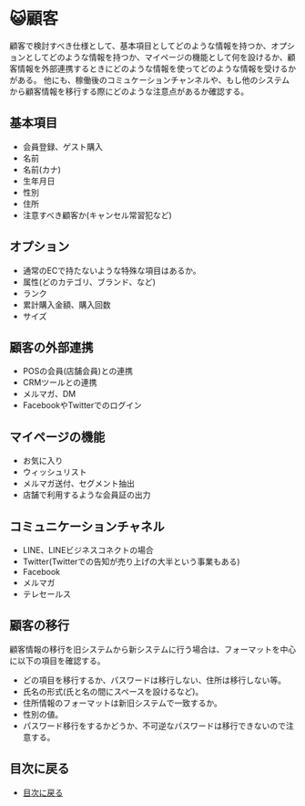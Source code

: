# :smiley_cat:顧客
顧客で検討すべき仕様として、基本項目としてどのような情報を持つか、オプションとしてどのような情報を持つか、マイページの機能として何を設けるか、顧客情報を外部連携するときにどのような情報を使ってどのような情報を受けるかがある。
他にも、稼働後のコミュケーションチャンネルや、もし他のシステムから顧客情報を移行する際にどのような注意点があるか確認する。

## 基本項目
- 会員登録、ゲスト購入
- 名前
- 名前(カナ)
- 生年月日
- 性別
- 住所
- 注意すべき顧客か(キャンセル常習犯など)


## オプション
- 通常のECで持たないような特殊な項目はあるか。
- 属性(どのカテゴリ、ブランド、など)
- ランク
- 累計購入金額、購入回数
- サイズ


## 顧客の外部連携 
- POSの会員(店舗会員)との連携
- CRMツールとの連携
- メルマガ、DM
- FacebookやTwitterでのログイン


## マイページの機能
- お気に入り
- ウィッシュリスト
- メルマガ送付、セグメント抽出
- 店舗で利用するような会員証の出力


## コミュニケーションチャネル
- LINE、LINEビジネスコネクトの場合
- Twitter(Twitterでの告知が売り上げの大半という事業もある)
- Facebook
- メルマガ
- テレセールス


## 顧客の移行 
顧客情報の移行を旧システムから新システムに行う場合は、フォーマットを中心に以下の項目を確認する。
- どの項目を移行するか、パスワードは移行しない、住所は移行しない等。
- 氏名の形式(氏と名の間にスペースを設けるなど)。
- 住所情報のフォーマットは新旧システムで一致するか。
- 性別の値。
- パスワード移行をするかどうか、不可逆なパスワードは移行できないので注意する。


## 目次に戻る
- [目次に戻る](../Readme.md)
